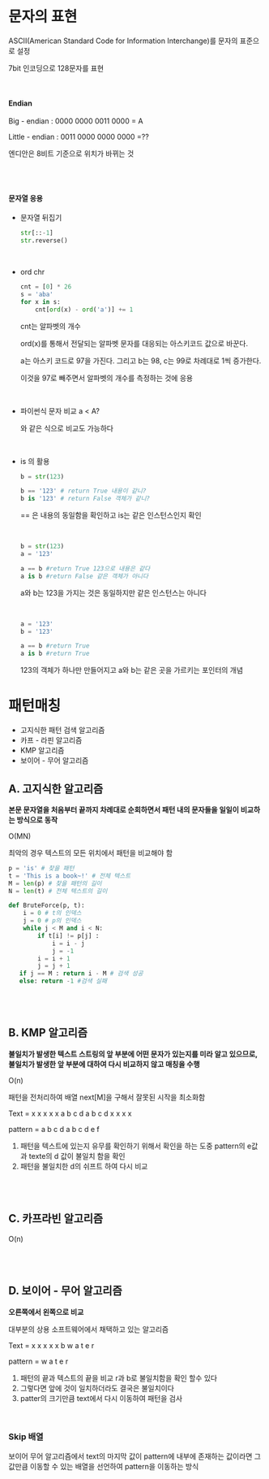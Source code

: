 # 문자의 표현

ASCII(American Standard Code for Information Interchange)를 문자의 표준으로 설정

7bit 인코딩으로 128문자를 표현

<br>

#### Endian

Big - endian : 0000 0000 0011 0000 = A

Little - endian : 0011 0000 0000 0000 =??

엔디안은 8비트 기준으로 위치가 바뀌는 것

<br>

<br>

#### 문자열 응용

- 문자열 뒤집기

  ```python
  str[::-1]
  str.reverse()
  ```

  <br>

- ord chr

  ```python
  cnt = [0] * 26
  s = 'aba'
  for x in s:
      cnt[ord(x) - ord('a')] += 1
  ```

  cnt는 알파벳의 개수

  ord(x)를 통해서 전달되는 알파벳 문자를 대응되는 아스키코드 값으로 바꾼다.

  a는 아스키 코드로 97을 가진다. 그리고 b는 98, c는 99로 차례대로 1씩 증가한다.

  이것을 97로 빼주면서 알파벳의 개수를 측정하는 것에 응용

<br>

- 파이썬식 문자 비교 a < A?

  와 같은 식으로 비교도 가능하다

<br>

- is 의 활용

  ```python
  b = str(123)
  
  b == '123' # return True 내용이 같니?
  b is '123' # return False 객체가 같니?
  ```

  == 은 내용의 동일함을 확인하고 is는 같은 인스턴스인지 확인

  <br>

  ```python
  b = str(123)
  a = '123'
  
  a == b #return True 123으로 내용은 같다
  a is b #return False 같은 객체가 아니다
  ```

  a와 b는 123을 가지는 것은 동일하지만 같은 인스턴스는 아니다

  <br>

  ```python
  a = '123'
  b = '123'
  
  a == b #return True
  a is b #return True
  ```

  123의 객체가 하나만 만들어지고 a와 b는 같은 곳을 가르키는 포인터의 개념

  

# 패턴매칭

- 고지식한 패턴 검색 알고리즘
- 카프 - 라핀 알고리즘
- KMP 알고리즘
- 보이어 - 무어 알고리즘



## A. 고지식한 알고리즘

**본문 문자열을 처음부터 끝까지 차례대로 순회하면서 패턴 내의 문자들을 일일이 비교하는 방식으로 동작**

O(MN)

최악의 경우 텍스트의 모든 위치에서 패턴을 비교해야 함

```python
p = 'is' # 찾을 패턴
t = 'This is a book~!' # 전체 텍스트
M = len(p) # 찾을 패턴의 길이
N = len(t) # 전체 텍스트의 길이

def BruteForce(p, t):
    i = 0 # t의 인덱스
    j = 0 # p의 인덱스
    while j < M and i < N:
        if t[i] != p[j] :
            i = i - j
            j = -1
        i = i + 1
        j = j + 1
   if j == M : return i - M # 검색 성공
   else: return -1 #검색 실패
```



<br>

<br>

## B. KMP 알고리즘

**불일치가 발생한 텍스트 스트링의 앞 부분에 어떤 문자가 있는지를 미라 알고 있으므로, 불일치가 발생한 앞 부분에 대하여 다시 비교하지 않고 매칭을 수행**

O(n)

패턴을 전처리하여 배열 next[M]을 구해서 잘못된 시작을 최소화함

Text = x x x x x a b c d a b c d x x x x 

pattern = a b c d a b c d e f

1. 패턴을 텍스트에 있는지 유무를 확인하기 위해서 확인을 하는 도중 pattern의 e값과 texte의 d 값이 불일치 함을 확인
2. 패턴을 불일치한 d의 쉬프트 하여 다시 비교

<br>

<br>

## C. 카프라빈 알고리즘

O(n)

<br>

<br>

## D. 보이어 - 무어 알고리즘

**오른쪽에서 왼쪽으로 비교**

대부분의 상용 소프트웨어에서 채택하고 있는 알고리즘

Text = x x x x x b w a t e r

pattern = w a t e r 

1. 패턴의 끝과 텍스트의 끝을 비교  r과 b로 불일치함을 확인 할수 있다
2. 그렇다면 앞에 것이 일치하더라도 결국은 불일치이다
3. patter의 크기만큼 text에서 다시 이동하여 패턴을 검사

<br>

### Skip 배열

보이어 무어 알고리즘에서 text의 마지막 값이 pattern에 내부에 존재하는 값이라면 그 값만큼 이동할 수 있는 배열을 선언하여 pattern을 이동하는 방식

